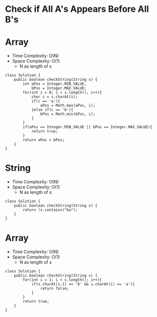 # Check if All A's Appears Before All B's
# Array
* Time Complexity: O(N)
* Space Complexity: O(1)
	* N as length of s
```
class Solution {
    public boolean checkString(String s) {
        int aPos = Integer.MIN_VALUE,
            bPos = Integer.MAX_VALUE;
        for(int i = 0; i < s.length(); i++){
            char c = s.charAt(i);
            if(c == 'a'){
                aPos = Math.max(aPos, i);
            }else if(c == 'b'){
                bPos = Math.min(bPos, i);
            }
        }
        if(aPos == Integer.MIN_VALUE || bPos == Integer.MAX_VALUE){
            return true;
        }
        return aPos < bPos;
    }
}
```
# String
* Time Complexity: O(N)
* Space Complexity: O(1)
	* N as length of s
```
class Solution {
    public boolean checkString(String s) {
        return !s.contains("ba");
    }
}
```
# Array
* Time Complexity: O(N)
* Space Complexity: O(1)
	* N as length of s
```
class Solution {
    public boolean checkString(String s) {
        for(int i = 1; i < s.length(); i++){
            if(s.charAt(i-1) == 'b' && s.charAt(i) == 'a'){
                return false;
            }
        }
        return true;
    }
}
```